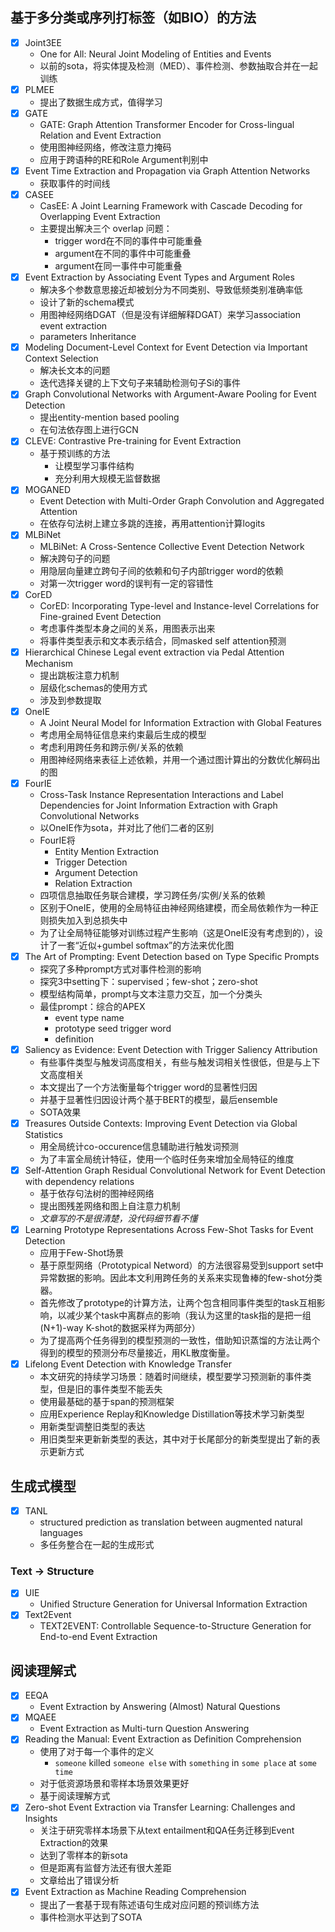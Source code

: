 ## 基于多分类或序列打标签（如BIO）的方法

- [x] Joint3EE
    - One for All: Neural Joint Modeling of Entities and Events
    - 以前的sota，将实体提及检测（MED）、事件检测、参数抽取合并在一起训练
- [x] PLMEE
    - 提出了数据生成方式，值得学习
- [x] GATE
    - GATE: Graph Attention Transformer Encoder for Cross-lingual Relation and Event Extraction
    - 使用图神经网络，修改注意力掩码
    - 应用于跨语种的RE和Role Argument判别中
- [x] Event Time Extraction and Propagation via Graph Attention Networks
    - 获取事件的时间线
- [x] CASEE
    - CasEE: A Joint Learning Framework with Cascade Decoding for Overlapping Event Extraction
    - 主要提出解决三个 overlap 问题：
        - trigger word在不同的事件中可能重叠
        - argument在不同的事件中可能重叠
        - argument在同一事件中可能重叠
- [x] Event Extraction by Associating Event Types and Argument Roles
    - 解决多个参数意思接近却被划分为不同类别、导致低频类别准确率低
    - 设计了新的schema模式
    - 用图神经网络DGAT（但是没有详细解释DGAT）来学习association event extraction
    - parameters Inheritance
- [x] Modeling Document-Level Context for Event Detection via Important Context Selection
    - 解决长文本的问题
    - 迭代选择关键的上下文句子来辅助检测句子Si的事件
- [x] Graph Convolutional Networks with Argument-Aware Pooling for Event Detection
    - 提出entity-mention based pooling
    - 在句法依存图上进行GCN
- [x] CLEVE: Contrastive Pre-training for Event Extraction
    - 基于预训练的方法
        - 让模型学习事件结构
        - 充分利用大规模无监督数据
- [x] MOGANED
    - Event Detection with Multi-Order Graph Convolution and Aggregated Attention
    - 在依存句法树上建立多跳的连接，再用attention计算logits
- [x] MLBiNet
    - MLBiNet: A Cross-Sentence Collective Event Detection Network
    - 解决跨句子的问题
    - 用隐层向量建立跨句子间的依赖和句子内部trigger word的依赖
    - 对第一次trigger word的误判有一定的容错性
- [x] CorED
    - CorED: Incorporating Type-level and Instance-level Correlations for Fine-grained Event Detection
    - 考虑事件类型本身之间的关系，用图表示出来
    - 将事件类型表示和文本表示结合，同masked self attention预测
- [x] Hierarchical Chinese Legal event extraction via Pedal Attention Mechanism
    - 提出跳板注意力机制
    - 层级化schemas的使用方式
    - 涉及到参数提取
- [x] OneIE
    - A Joint Neural Model for Information Extraction with Global Features
    - 考虑用全局特征信息来约束最后生成的模型
    - 考虑利用跨任务和跨示例/关系的依赖
    - 用图神经网络来表征上述依赖，并用一个通过图计算出的分数优化解码出的图
- [x] FourIE
    - Cross-Task Instance Representation Interactions and Label Dependencies for Joint Information Extraction with Graph Convolutional Networks
    - 以OneIE作为sota，并对比了他们二者的区别
    - FourIE将
        - Entity Mention Extraction
        - Trigger Detection
        - Argument Detection
        - Relation Extraction
    - 四项信息抽取任务联合建模，学习跨任务/实例/关系的依赖
    - 区别于OneIE，使用的全局特征由神经网络建模，而全局依赖作为一种正则损失加入到总损失中
    - 为了让全局特征能够对训练过程产生影响（这是OneIE没有考虑到的），设计了一套“近似+gumbel softmax”的方法来优化图
- [x] The Art of Prompting: Event Detection based on Type Specific Prompts
    - 探究了多种prompt方式对事件检测的影响
    - 探究3中setting下：supervised；few-shot；zero-shot
    - 模型结构简单，prompt与文本注意力交互，加一个分类头
    - 最佳prompt：综合的APEX
        - event type name
        - prototype seed trigger word
        - definition
- [x] Saliency as Evidence: Event Detection with Trigger Saliency Attribution
    - 有些事件类型与触发词高度相关，有些与触发词相关性很低，但是与上下文高度相关
    - 本文提出了一个方法衡量每个trigger word的显著性归因
    - 并基于显著性归因设计两个基于BERT的模型，最后ensemble
    - SOTA效果
- [x] Treasures Outside Contexts: Improving Event Detection via Global Statistics
    - 用全局统计co-occurence信息辅助进行触发词预测
    - 为了丰富全局统计特征，使用一个临时任务来增加全局特征的维度
- [x] Self-Attention Graph Residual Convolutional Network for Event Detection with dependency relations
  - 基于依存句法树的图神经网络
  - 提出图残差网络和图上自注意力机制
  - <i>文章写的不是很清楚，没代码细节看不懂</i>
- [x] Learning Prototype Representations Across Few-Shot Tasks for Event Detection
    - 应用于Few-Shot场景
    - 基于原型网络（Prototypical Netword）的方法很容易受到support set中异常数据的影响。因此本文利用跨任务的关系来实现鲁棒的few-shot分类器。
    - 首先修改了prototype的计算方法，让两个包含相同事件类型的task互相影响，以减少某个task中离群点的影响（我认为这里的task指的是把一组 (N+1)-way K-shot的数据采样为两部分）
    - 为了提高两个任务得到的模型预测的一致性，借助知识蒸馏的方法让两个得到的模型的预测分布尽量接近，用KL散度衡量。
- [x] Lifelong Event Detection with Knowledge Transfer
  - 本文研究的持续学习场景：随着时间继续，模型要学习预测新的事件类型，但是旧的事件类型不能丢失
  - 使用最基础的基于span的预测框架
  - 应用Experience Replay和Knowledge Distillation等技术学习新类型
  - 用新类型调整旧类型的表达
  - 用旧类型来更新新类型的表达，其中对于长尾部分的新类型提出了新的表示更新方式

## 生成式模型

- [x] TANL
    - structured prediction as translation between augmented natural languages
    - 多任务整合在一起的生成形式

### Text $\rightarrow$ Structure

- [x] UIE
    - Unified Structure Generation for Universal Information Extraction
- [x] Text2Event
    - TEXT2EVENT: Controllable Sequence-to-Structure Generation for End-to-end Event Extraction

## 阅读理解式

- [x] EEQA
    - Event Extraction by Answering (Almost) Natural Questions
- [x] MQAEE
    - Event Extraction as Multi-turn Question Answering
- [x] Reading the Manual: Event Extraction as Definition Comprehension
    - 使用了对于每一个事件的定义
        - `someone` killed `someone else` with `something` in `some place` at `some time`
    - 对于低资源场景和零样本场景效果更好
    - 基于阅读理解方式
- [x] Zero-shot Event Extraction via Transfer Learning: Challenges and Insights
    - 关注于研究零样本场景下从text entailment和QA任务迁移到Event Extraction的效果
    - 达到了零样本的新sota
    - 但是距离有监督方法还有很大差距
    - 文章给出了错误分析
- [x] Event Extraction as Machine Reading Comprehension
    - 提出了一套基于现有陈述语句生成对应问题的预训练方法
    - 事件检测水平达到了SOTA


